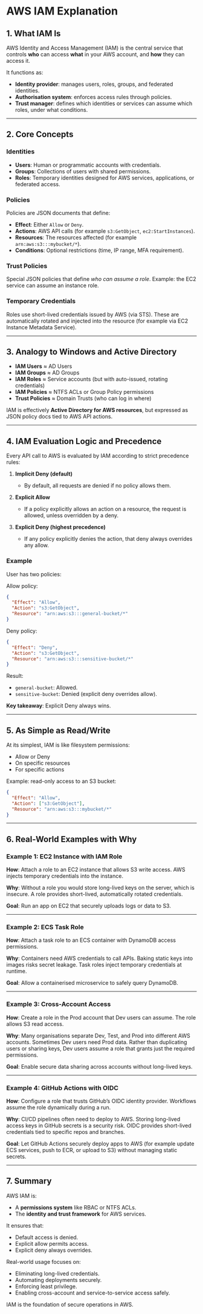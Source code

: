 # AWS IAM Explanation

## 1. What IAM Is

AWS Identity and Access Management (IAM) is the central service that controls **who** can access **what** in your AWS account, and **how** they can access it.

It functions as:

- **Identity provider**: manages users, roles, groups, and federated identities.
- **Authorisation system**: enforces access rules through policies.
- **Trust manager**: defines which identities or services can assume which roles, under what conditions.

---

## 2. Core Concepts

### Identities

- **Users**: Human or programmatic accounts with credentials.
- **Groups**: Collections of users with shared permissions.
- **Roles**: Temporary identities designed for AWS services, applications, or federated access.

### Policies

Policies are JSON documents that define:

- **Effect**: Either `Allow` or `Deny`.
- **Actions**: AWS API calls (for example `s3:GetObject`, `ec2:StartInstances`).
- **Resources**: The resources affected (for example `arn:aws:s3:::mybucket/*`).
- **Conditions**: Optional restrictions (time, IP range, MFA requirement).

### Trust Policies

Special JSON policies that define _who can assume a role_. Example: the EC2 service can assume an instance role.

### Temporary Credentials

Roles use short-lived credentials issued by AWS (via STS). These are automatically rotated and injected into the resource (for example via EC2 Instance Metadata Service).

---

## 3. Analogy to Windows and Active Directory

- **IAM Users** ≈ AD Users
- **IAM Groups** ≈ AD Groups
- **IAM Roles** ≈ Service accounts (but with auto-issued, rotating credentials)
- **IAM Policies** ≈ NTFS ACLs or Group Policy permissions
- **Trust Policies** ≈ Domain Trusts (who can log in where)

IAM is effectively **Active Directory for AWS resources**, but expressed as JSON policy docs tied to AWS API actions.

---

## 4. IAM Evaluation Logic and Precedence

Every API call to AWS is evaluated by IAM according to strict precedence rules:

1. **Implicit Deny (default)**
   - By default, all requests are denied if no policy allows them.

2. **Explicit Allow**
   - If a policy explicitly allows an action on a resource, the request is allowed, unless overridden by a deny.

3. **Explicit Deny (highest precedence)**
   - If any policy explicitly denies the action, that deny always overrides any allow.

### Example

User has two policies:

Allow policy:

```json
{
  "Effect": "Allow",
  "Action": "s3:GetObject",
  "Resource": "arn:aws:s3:::general-bucket/*"
}
```

Deny policy:

```json
{
  "Effect": "Deny",
  "Action": "s3:GetObject",
  "Resource": "arn:aws:s3:::sensitive-bucket/*"
}
```

Result:

- `general-bucket`: Allowed.
- `sensitive-bucket`: Denied (explicit deny overrides allow).

**Key takeaway**: Explicit Deny always wins.

---

## 5. As Simple as Read/Write

At its simplest, IAM is like filesystem permissions:

- Allow or Deny
- On specific resources
- For specific actions

Example: read-only access to an S3 bucket:

```json
{
  "Effect": "Allow",
  "Action": ["s3:GetObject"],
  "Resource": "arn:aws:s3:::mybucket/*"
}
```

---

## 6. Real-World Examples with Why

### Example 1: EC2 Instance with IAM Role

**How**: Attach a role to an EC2 instance that allows S3 write access. AWS injects temporary credentials into the instance.

**Why**: Without a role you would store long-lived keys on the server, which is insecure. A role provides short-lived, automatically rotated credentials.

**Goal**: Run an app on EC2 that securely uploads logs or data to S3.

---

### Example 2: ECS Task Role

**How**: Attach a task role to an ECS container with DynamoDB access permissions.

**Why**: Containers need AWS credentials to call APIs. Baking static keys into images risks secret leakage. Task roles inject temporary credentials at runtime.

**Goal**: Allow a containerised microservice to safely query DynamoDB.

---

### Example 3: Cross-Account Access

**How**: Create a role in the Prod account that Dev users can assume. The role allows S3 read access.

**Why**: Many organisations separate Dev, Test, and Prod into different AWS accounts. Sometimes Dev users need Prod data. Rather than duplicating users or sharing keys, Dev users assume a role that grants just the required permissions.

**Goal**: Enable secure data sharing across accounts without long-lived keys.

---

### Example 4: GitHub Actions with OIDC

**How**: Configure a role that trusts GitHub’s OIDC identity provider. Workflows assume the role dynamically during a run.

**Why**: CI/CD pipelines often need to deploy to AWS. Storing long-lived access keys in GitHub secrets is a security risk. OIDC provides short-lived credentials tied to specific repos and branches.

**Goal**: Let GitHub Actions securely deploy apps to AWS (for example update ECS services, push to ECR, or upload to S3) without managing static secrets.

---

## 7. Summary

AWS IAM is:

- A **permissions system** like RBAC or NTFS ACLs.
- The **identity and trust framework** for AWS services.

It ensures that:

- Default access is denied.
- Explicit allow permits access.
- Explicit deny always overrides.

Real-world usage focuses on:

- Eliminating long-lived credentials.
- Automating deployments securely.
- Enforcing least privilege.
- Enabling cross-account and service-to-service access safely.

IAM is the foundation of secure operations in AWS.
